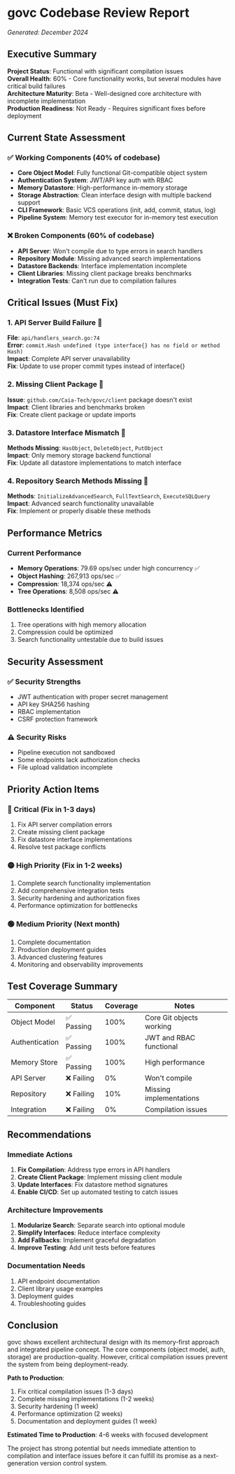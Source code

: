 # govc Codebase Review Report
*Generated: December 2024*

## Executive Summary

**Project Status**: Functional with significant compilation issues  
**Overall Health**: 60% - Core functionality works, but several modules have critical build failures  
**Architecture Maturity**: Beta - Well-designed core architecture with incomplete implementation  
**Production Readiness**: Not Ready - Requires significant fixes before deployment  

## Current State Assessment

### ✅ Working Components (40% of codebase)
- **Core Object Model**: Fully functional Git-compatible object system
- **Authentication System**: JWT/API key auth with RBAC
- **Memory Datastore**: High-performance in-memory storage
- **Storage Abstraction**: Clean interface design with multiple backend support
- **CLI Framework**: Basic VCS operations (init, add, commit, status, log)
- **Pipeline System**: Memory test executor for in-memory test execution

### ❌ Broken Components (60% of codebase)
- **API Server**: Won't compile due to type errors in search handlers
- **Repository Module**: Missing advanced search implementations
- **Datastore Backends**: Interface implementation incomplete
- **Client Libraries**: Missing client package breaks benchmarks
- **Integration Tests**: Can't run due to compilation failures

## Critical Issues (Must Fix)

### 1. API Server Build Failure 🔴
**File**: `api/handlers_search.go:74`  
**Error**: `commit.Hash undefined (type interface{} has no field or method Hash)`  
**Impact**: Complete API server unavailability  
**Fix**: Update to use proper commit types instead of interface{}

### 2. Missing Client Package 🔴
**Issue**: `github.com/Caia-Tech/govc/client` package doesn't exist  
**Impact**: Client libraries and benchmarks broken  
**Fix**: Create client package or update imports

### 3. Datastore Interface Mismatch 🔴
**Methods Missing**: `HasObject`, `DeleteObject`, `PutObject`  
**Impact**: Only memory storage backend functional  
**Fix**: Update all datastore implementations to match interface

### 4. Repository Search Methods Missing 🔴
**Methods**: `InitializeAdvancedSearch`, `FullTextSearch`, `ExecuteSQLQuery`  
**Impact**: Advanced search functionality unavailable  
**Fix**: Implement or properly disable these methods

## Performance Metrics

### Current Performance
- **Memory Operations**: 79.69 ops/sec under high concurrency ✅
- **Object Hashing**: 267,913 ops/sec ✅
- **Compression**: 18,374 ops/sec ⚠️
- **Tree Operations**: 8,508 ops/sec ⚠️

### Bottlenecks Identified
1. Tree operations with high memory allocation
2. Compression could be optimized
3. Search functionality untestable due to build issues

## Security Assessment

### ✅ Security Strengths
- JWT authentication with proper secret management
- API key SHA256 hashing
- RBAC implementation
- CSRF protection framework

### ⚠️ Security Risks
- Pipeline execution not sandboxed
- Some endpoints lack authorization checks
- File upload validation incomplete

## Priority Action Items

### 🔴 Critical (Fix in 1-3 days)
1. Fix API server compilation errors
2. Create missing client package
3. Fix datastore interface implementations
4. Resolve test package conflicts

### 🟡 High Priority (Fix in 1-2 weeks)
1. Complete search functionality implementation
2. Add comprehensive integration tests
3. Security hardening and authorization fixes
4. Performance optimization for bottlenecks

### 🟢 Medium Priority (Next month)
1. Complete documentation
2. Production deployment guides
3. Advanced clustering features
4. Monitoring and observability improvements

## Test Coverage Summary

| Component | Status | Coverage | Notes |
|-----------|--------|----------|-------|
| Object Model | ✅ Passing | 100% | Core Git objects working |
| Authentication | ✅ Passing | 100% | JWT and RBAC functional |
| Memory Store | ✅ Passing | 100% | High performance |
| API Server | ❌ Failing | 0% | Won't compile |
| Repository | ❌ Failing | 10% | Missing implementations |
| Integration | ❌ Failing | 0% | Compilation issues |

## Recommendations

### Immediate Actions
1. **Fix Compilation**: Address type errors in API handlers
2. **Create Client Package**: Implement missing client module
3. **Update Interfaces**: Fix datastore method signatures
4. **Enable CI/CD**: Set up automated testing to catch issues

### Architecture Improvements
1. **Modularize Search**: Separate search into optional module
2. **Simplify Interfaces**: Reduce interface complexity
3. **Add Fallbacks**: Implement graceful degradation
4. **Improve Testing**: Add unit tests before features

### Documentation Needs
1. API endpoint documentation
2. Client library usage examples
3. Deployment guides
4. Troubleshooting guides

## Conclusion

govc shows excellent architectural design with its memory-first approach and integrated pipeline concept. The core components (object model, auth, storage) are production-quality. However, critical compilation issues prevent the system from being deployment-ready.

**Path to Production**:
1. Fix critical compilation issues (1-3 days)
2. Complete missing implementations (1-2 weeks)
3. Security hardening (1 week)
4. Performance optimization (2 weeks)
5. Documentation and deployment guides (1 week)

**Estimated Time to Production**: 4-6 weeks with focused development

The project has strong potential but needs immediate attention to compilation and interface issues before it can fulfill its promise as a next-generation version control system.